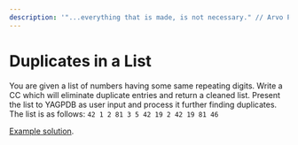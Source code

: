 ```yaml
---
description: '"...everything that is made, is not necessary." // Arvo Pärt'
---
```


# Duplicates in a List

You are given a list of numbers having some same repeating digits. Write a CC which will eliminate duplicate entries and return a cleaned list. Present the list to YAGPDB as user input and process it further finding duplicates. The list is as follows: `42 1 2 81 3 5 42 19 2 42 19 81 46` 

[Example solution](https://pastebin.com/uS2eiDj9).

